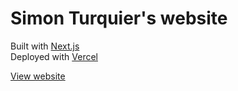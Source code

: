 # Simon Turquier's website

Built with [Next.js](https://nextjs.org)\
Deployed with [Vercel](https://vercel.com)

[View website](https://sturquier.com)